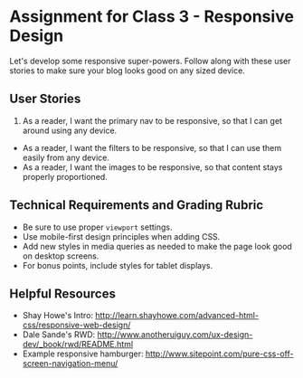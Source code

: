 # Assignment for Class 3 - Responsive Design

Let's develop some responsive super-powers. Follow along with these user stories to make sure your blog looks good on any sized device.

## User Stories
 1. As a reader, I want the primary nav to be responsive, so that I can get around using any device.
 - As a reader, I want the filters to be responsive, so that I can use them easily from any device.
 - As a reader, I want the images to be responsive, so that content stays properly proportioned.

## Technical Requirements and Grading Rubric
 - Be sure to use proper `viewport` settings.
 - Use mobile-first design principles when adding CSS.
 - Add new styles in media queries as needed to make the page look good on desktop screens.
 - For bonus points, include styles for tablet displays.

## Helpful Resources
 - Shay Howe's Intro: http://learn.shayhowe.com/advanced-html-css/responsive-web-design/
 - Dale Sande's RWD: http://www.anotheruiguy.com/ux-design-dev/_book/rwd/README.html
 - Example responsive hamburger: http://www.sitepoint.com/pure-css-off-screen-navigation-menu/
